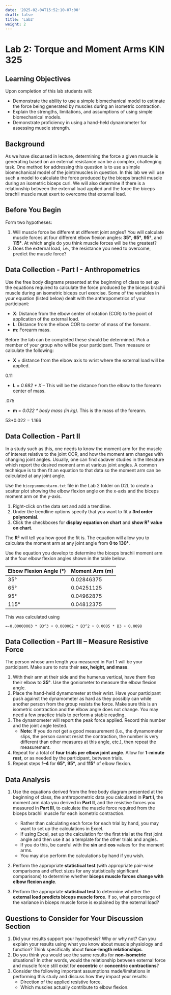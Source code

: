 ```yaml
---
date: '2025-02-04T15:52:10-07:00'
draft: false
title: 'Lab2'
weight: 2
---
```


# Lab 2: Torque and Moment Arms  KIN 325

## Learning Objectives
Upon completion of this lab students will:

- Demonstrate the ability to use a simple biomechanical model to estimate the force being generated by muscles during an isometric contraction.
- Explain the strengths, limitations, and assumptions of using simple biomechanical models.
- Demonstrate proficiency in using a hand-held dynamometer for assessing muscle strength.

## Background
As we have discussed in lecture, determining the force a given muscle is generating based on an external resistance can be a complex, challenging task. One method for addressing this question is to use a simple biomechanical model of the joint/muscles in question. In this lab we will use such a model to calculate the force produced by the biceps brachii muscle during an isometric biceps curl. We will also determine if there is a relationship between the external load applied and the force the biceps brachii muscle must exert to overcome that external load.  

## Before You Begin
Form two hypotheses:
1. Will muscle force be different at different joint angles? You will calculate muscle forces at four different elbow flexion angles: **35°**, **65°**, **95°**, and **115°**. At which angle do you think muscle forces will be the greatest?
2. Does the external load, i.e., the resistance you need to overcome, predict the muscle force?

## Data Collection - Part I - Anthropometrics
Use the free body diagrams presented at the beginning of class to set up the equations required to calculate the force produced by the biceps brachii muscle during an isometric biceps curl exercise. Some of the variables in your equation (listed below) dealt with the anthropometrics of your participant:

- **X**: Distance from the elbow center of rotation (COR) to the point of application of the external load.
- **L**: Distance from the elbow COR to center of mass of the forearm.
- **m**: Forearm mass.

Before the lab can be completed these should be determined. Pick a member of your group who will be your participant. Then measure or calculate the following:

- **X** = distance from the elbow axis to wrist where the external load will be applied.  

0.11

- **L** = *0.682 * X* – This will be the distance from the elbow to the forearm center of mass.

.075

- **m** = *0.022 * body mass (in kg)*. This is the mass of the forearm.

53*0.022 = 1.166

## Data Collection - Part II
In a study such as this, one needs to know the moment arm for the muscle of interest relative to the joint COR, and how the moment arm changes with changing joint angles. Usually, one can find cadaver studies in the literature which report the desired moment arm at various joint angles. A common technique is to then fit an equation to that data so the moment arm can be calculated at any joint angle.

Use the `bicepsmomentarm.txt` file in the Lab 2 folder on D2L to create a scatter plot showing the elbow flexion angle on the x-axis and the biceps moment arm on the y-axis.

1. Right-click on the data set and add a trendline.
2. Under the trendline options specify that you want to fit a **3rd order polynomial**.
3. Click the checkboxes for **display equation on chart** and **show R² value on chart**.

The **R²** will tell you how good the fit is. The equation will allow you to calculate the moment arm at any joint angle from **0 to 130°**.

Use the equation you develop to determine the biceps brachii moment arm at the four elbow flexion angles shown in the table below.

| Elbow Flexion Angle (°) | Moment Arm (m) |
|------------------------|----------------|
| 35°                   | 0.02846375 |
| 65°                   | 0.04251125 |
| 95°                   | 0.04962875 |
| 115°                  | 0.04812375 |

This was calculated using
```
=-0.00000003 * B3^3 + 0.000002 * B3^2 + 0.0005 * B3 + 0.0098
```


## Data Collection - Part III – Measure Resistive Force
The person whose arm length you measured in Part 1 will be your participant. Make sure to note their **sex, height, and mass**.

1. With their arm at their side and the humerus vertical, have them flex their elbow to **35°**. Use the goniometer to measure the elbow flexion angle.
2. Place the hand-held dynamometer at their wrist. Have your participant push against the dynamometer as hard as they possibly can while another person from the group resists the force. Make sure this is an isometric contraction and the elbow angle does not change. You may need a few practice trials to perform a stable reading.
3. The dynamometer will report the peak force applied. Record this number and the joint angle tested.
   - **Note:** If you do not get a good measurement (i.e., the dynamometer slips, the person cannot resist the contraction, the number is very different than other measures at this angle, etc.), then repeat the measurement.
4. Repeat for a total of **four trials per elbow joint angle**. Allow for **1-minute rest**, or as needed by the participant, between trials.
5. Repeat steps **1–4** for **65°**, **95°**, and **115°** of elbow flexion.

## Data Analysis
1. Use the equations derived from the free body diagram presented at the beginning of class, the anthropometric data you calculated in **Part I**, the moment arm data you derived in **Part II**, and the resistive forces you measured in **Part III**, to calculate the muscle force required from the biceps brachii muscle for each isometric contraction.
   - Rather than calculating each force for each trial by hand, you may want to set up the calculations in Excel.
   - If using Excel, set up the calculation for the first trial at the first joint angle and then use it as a template for the other trials and angles.
   - If you do this, be careful with the **sin** and **cos** values for the moment arms.
   - You may also perform the calculations by hand if you wish.

2. Perform the appropriate **statistical test** (with appropriate pair-wise comparisons and effect sizes for any statistically significant comparisons) to determine whether **biceps muscle forces change with elbow flexion angle**.

3. Perform the appropriate **statistical test** to determine whether the **external load predicts biceps muscle force**. If so, what percentage of the variance in biceps muscle force is explained by the external load?

## Questions to Consider for Your Discussion Section
1. Did your results support your hypothesis? Why or why not? Can you explain your results using what you know about muscle physiology and function? Think specifically about **force-length relationships**.
2. Do you think you would see the same results for **non-isometric** situations? In other words, would the relationship between external force and muscle force still exist for **eccentric** or **concentric contractions**?
3. Consider the following important assumptions made/limitations in performing this study and discuss how they impact your results:
   - Direction of the applied resistive force.
   - Which muscles actually contribute to elbow flexion.
